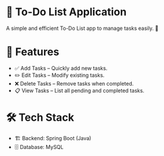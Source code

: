# 📌 To-Do List Application

A simple and efficient To-Do List app to manage tasks easily. 🚀

# 📖 Features
* ✅ Add Tasks – Quickly add new tasks.
* ✏️ Edit Tasks – Modify existing tasks.
* ❌ Delete Tasks – Remove tasks when completed.
* 📋 View Tasks – List all pending and completed tasks.

# 🛠️ Tech Stack
* 🏗️ Backend: Spring Boot (Java)
* 🗄️ Database: MySQL
